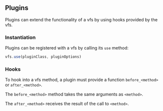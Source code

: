 ## Plugins

Plugins can extend the functionality of a vfs by using hooks provided by the vfs.

### Instantiation

Plugins can be registered with a vfs by calling its `use` method:

```js
vfs.use(pluginClass, pluginOptions)
```

### Hooks

To hook into a vfs method, a plugin must provide a function `before_<method>` or `after_<method>`.

The `before_<method>` method takes the same arguments as `<method>`.

The `after_<method>` receives the result of the call to `<method>`.

